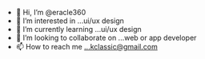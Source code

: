 - 👋 Hi, I’m @eracle360
- 👀 I’m interested in ...ui/ux design
- 🌱 I’m currently learning ...ui/ux design
- 💞️ I’m looking to collaborate on ...web or app developer
- 📫 How to reach me ...kclassic@gmail.com

<!---
eracle360/eracle360 is a ✨ special ✨ repository because its `README.md` (this file) appears on your GitHub profile.
You can click the Preview link to take a look at your changes.
--->

